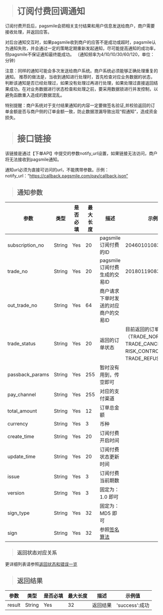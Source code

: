 ># 订阅付费回调通知

订阅付费开启后，pagsmile会把相关支付结果和用户信息发送给商户，商户需要接收处理，并返回应答。

对后台通知交互时，如果pagsmile收到商户的应答不是成功或超时，pagsmile认为通知失败，并会通过一定的策略定期重新发起通知，尽可能提高通知的成功率，但pagsmile不保证通知最终能成功。 （通知频率为4/10/10/30/60/120，单位：分钟）

注意：同样的通知可能会多次发送给商户系统。商户系统必须能够正确处理重复的通知。
推荐的做法是，当收到通知进行处理时，首先检查对应业务数据的状态，判断该通知是否已经处理过，如果没有处理过再进行处理，如果处理过直接返回结果成功。在对业务数据进行状态检查和处理之前，要采用数据锁进行并发控制，以避免函数重入造成的数据混乱。

特别提醒：商户系统对于支付结果通知的内容一定要做签名验证,并校验返回的订单金额是否与商户侧的订单金额一致，防止数据泄漏导致出现“假通知”，造成资金损失。

># 接口链接

该链接是通过【下单API】中提交的参数notify_url设置，如果链接无法访问，商户将无法接收到pagsmile通知。

通知url必须为直接可访问的url，不能携带参数。示例：notify_url：“https://callback.pagsmile.com/pay/callback.json”

>## 通知参数

参数 | 类型 | 是否必填 | 最大长度 | 描述 | 示例值
---  | ---  | ---      | ---      | ---  | ---
subscription_no | String | Yes | 20 | pagsmile订阅付费的ID | 2046010108310242020
trade_no | String | Yes | 20 | pagsmile订阅付费生成的交易ID | 2018011908344902008
out_trade_no | String | Yes | 64 | 商户请求下单时发送的对应商户的交易ID | 
trade_status | String | Yes | 20 | 返回的订单状态 | 目前返回的订单状态包含（TRADE_NORMAL、TRADE_CANCEL、RISK_CONTROL、TRADE_REFUSE）
passback_params | String | Yes | 255 | 暂时没有用到，传空即可 | 
pay_channel | String | Yes | 255 | 对应的支付渠道 | 
total_amount | String | Yes | 12 | 订单总金额 | 
currency | String | Yes | 3 | 币种 | 
create_time | String | Yes | 20 | 订阅付费开启时间
update_time | String | Yes | 20 | 订阅付费状态更新时间
issue | String | Yes | 3 | 订阅付费当前期数
version | String | Yes | 3 | 固定为：1.0 即可 | 
sign_type | String | Yes | 32 | 固定为：MD5 即可 |  
sign | String | Yes | 32 | 参照[签名算法](DriectSign)

>### 返回状态对应关系  

更详细列表请参照[返回状态和错误一览](ReturnResult)

>## 返回结果

参数 | 类型 | 是否必填 | 最大长度 | 描述 | 示例值
---  | ---  | ---      | ---      | ---  | ---
result | String | Yes | 32 | 返回结果 | 'success':成功
